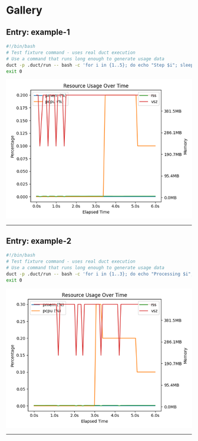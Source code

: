 # Gallery

## Entry: example-1

```bash
#!/bin/bash
# Test fixture command - uses real duct execution
# Use a command that runs long enough to generate usage data
duct -p .duct/run -- bash -c 'for i in {1..5}; do echo "Step $i"; sleep 0.2; done'
exit 0
```

![Plot](tests/fixtures/gallery/example-1/plots/usage.png)

---

## Entry: example-2

```bash
#!/bin/bash
# Test fixture command - uses real duct execution
# Use a command that runs long enough to generate usage data
duct -p .duct/run -- bash -c 'for i in {1..3}; do echo "Processing $i"; sleep 0.3; done'
exit 0
```

![Plot](tests/fixtures/gallery/example-2/plots/usage.png)

---
